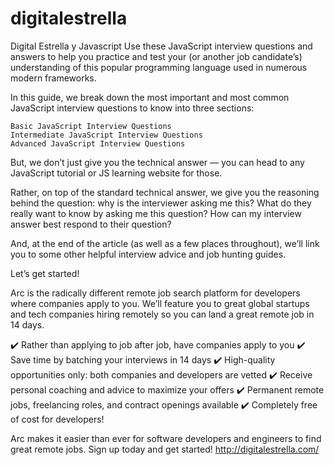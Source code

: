 # digitalestrella
Digital Estrella y Javascript
Use these JavaScript interview questions and answers to help you practice and test your (or another job candidate’s) understanding of this popular programming language used in numerous modern frameworks.

In this guide, we break down the most important and most common JavaScript interview questions to know into three sections:

    Basic JavaScript Interview Questions
    Intermediate JavaScript Interview Questions
    Advanced JavaScript Interview Questions

But, we don’t just give you the technical answer — you can head to any JavaScript tutorial or JS learning website for those.

Rather, on top of the standard technical answer, we give you the reasoning behind the question: why is the interviewer asking me this? What do they really want to know by asking me this question? How can my interview answer best respond to their question?

And, at the end of the article (as well as a few places throughout), we’ll link you to some other helpful interview advice and job hunting guides.

Let’s get started!

Arc is the radically different remote job search platform for developers where companies apply to you. We’ll feature you to great global startups and tech companies hiring remotely so you can land a great remote job in 14 days.

✔️ Rather than applying to job after job, have companies apply to you
✔️ Save time by batching your interviews in 14 days
✔️ High-quality opportunities only: both companies and developers are vetted
✔️ Receive personal coaching and advice to maximize your offers
✔️ Permanent remote jobs, freelancing roles, and contract openings available
✔️ Completely free of cost for developers!

Arc makes it easier than ever for software developers and engineers to find great remote jobs. Sign up today and get started!
http://digitalestrella.com/
